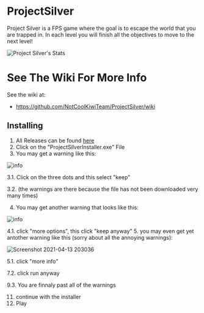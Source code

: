 # ProjectSilver
Project Silver is a FPS game where the goal is to escape the world that you are trapped in. In each level you will finish all the objectives to move to the next level!

![Project Silver's Stats](https://github-readme-stats.vercel.app/api/top-langs/?username=NotCoolKiwi&theme=blue-green)

# See The Wiki For More Info #
See the wiki at:
- https://github.com/NotCoolKiwiTeam/ProjectSilver/wiki

## Installing

1. All Releases can be found [here](https://github.com/NotCoolKiwiTeam/ProjectSilver/releases)
2. Click on the "ProjectSilverInstaller.exe" File
3. You may get a warning like this:

![info](https://user-images.githubusercontent.com/60015960/114640452-c723bb80-9c95-11eb-8a04-713003da3007.png)

3.1. Click on the three dots and this select "keep"

3.2. (the warnings are there because the file has not been downloaded very many times)

4. You may get another warning that looks like this:

![info](https://user-images.githubusercontent.com/60015960/114640715-4a451180-9c96-11eb-870a-8985999b8136.png)

4.1. click "more options", this click "keep anyway"
5. you may even get yet antother warning like this (sorry about all the annoying warnings):

![Screenshot 2021-04-13 203036](https://user-images.githubusercontent.com/60015960/114641187-3bab2a00-9c97-11eb-9b30-4f903eb22257.png)

5.1. click "more info"

7.2. click run anyway

9.3. You are finnaly past all of the warnings

11. continue with the installer
12. Play

